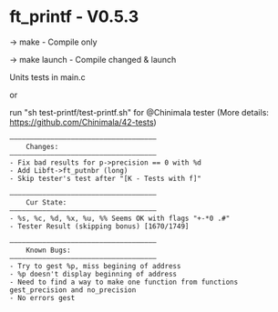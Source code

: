 # ft_printf - V0.5.3

-> make - Compile only

-> make launch - Compile changed & launch

Units tests in main.c 

or 

run "sh test-printf/test-printf.sh" for @Chinimala tester
(More details: https://github.com/Chinimala/42-tests)


    ————————————————————————————————————
    	Changes:
    ————————————————————————————————————
    - Fix bad results for p->precision == 0 with %d
	- Add Libft->ft_putnbr (long)
	- Skip tester's test after "[K - Tests with f]"

    ————————————————————————————————————
		Cur State:
	————————————————————————————————————
    - %s, %c, %d, %x, %u, %% Seems OK with flags "+-*0 .#"
	- Tester Result (skipping bonus) [1670/1749]

	————————————————————————————————————
    	Known Bugs:
	————————————————————————————————————
    - Try to gest %p, miss begining of address
    - %p doesn't display beginning of address
    - Need to find a way to make one function from functions gest_precision and no_precision
    - No errors gest
